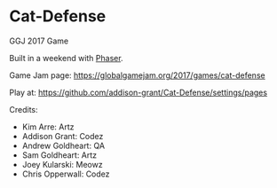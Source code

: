 # Cat-Defense
GGJ 2017 Game

Built in a weekend with [Phaser](https://phaser.io/).

Game Jam page: https://globalgamejam.org/2017/games/cat-defense

Play at: https://github.com/addison-grant/Cat-Defense/settings/pages

Credits: 

- Kim Arre: Artz
- Addison Grant: Codez
- Andrew Goldheart: QA
- Sam Goldheart: Artz
- Joey Kularski: Meowz
- Chris Opperwall: Codez

